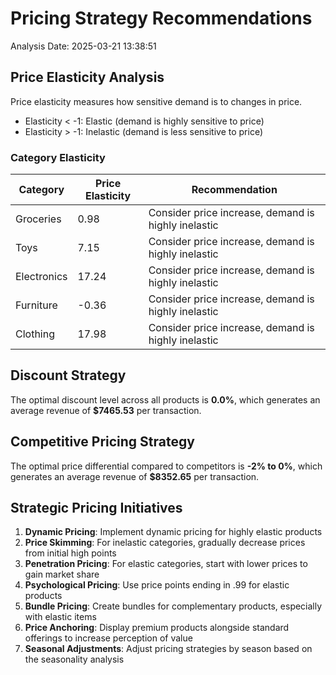 # Pricing Strategy Recommendations

Analysis Date: 2025-03-21 13:38:51

## Price Elasticity Analysis

Price elasticity measures how sensitive demand is to changes in price.
- Elasticity < -1: Elastic (demand is highly sensitive to price)
- Elasticity > -1: Inelastic (demand is less sensitive to price)

### Category Elasticity

| Category | Price Elasticity | Recommendation |
|----------|------------------|----------------|
| Groceries | 0.98 | Consider price increase, demand is highly inelastic |
| Toys | 7.15 | Consider price increase, demand is highly inelastic |
| Electronics | 17.24 | Consider price increase, demand is highly inelastic |
| Furniture | -0.36 | Consider price increase, demand is highly inelastic |
| Clothing | 17.98 | Consider price increase, demand is highly inelastic |

## Discount Strategy

The optimal discount level across all products is **0.0%**, which generates an average revenue of **$7465.53** per transaction.

## Competitive Pricing Strategy

The optimal price differential compared to competitors is **-2% to 0%**, which generates an average revenue of **$8352.65** per transaction.

## Strategic Pricing Initiatives

1. **Dynamic Pricing**: Implement dynamic pricing for highly elastic products
2. **Price Skimming**: For inelastic categories, gradually decrease prices from initial high points
3. **Penetration Pricing**: For elastic categories, start with lower prices to gain market share
4. **Psychological Pricing**: Use price points ending in .99 for elastic products
5. **Bundle Pricing**: Create bundles for complementary products, especially with elastic items
6. **Price Anchoring**: Display premium products alongside standard offerings to increase perception of value
7. **Seasonal Adjustments**: Adjust pricing strategies by season based on the seasonality analysis
